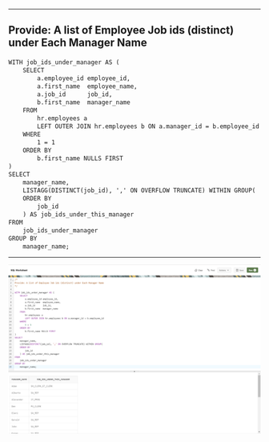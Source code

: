 --------------------------------------------------------------------------------
Provide: A list of Employee Job ids (distinct) under Each Manager Name
--------------------------------------------------------------------------------

    WITH job_ids_under_manager AS (
        SELECT
            a.employee_id employee_id,
            a.first_name  employee_name,
            a.job_id      job_id,
            b.first_name  manager_name
        FROM
            hr.employees a
            LEFT OUTER JOIN hr.employees b ON a.manager_id = b.employee_id
        WHERE
            1 = 1
        ORDER BY
            b.first_name NULLS FIRST
    )
    SELECT
        manager_name,
        LISTAGG(DISTINCT(job_id), ',' ON OVERFLOW TRUNCATE) WITHIN GROUP(
        ORDER BY
            job_id
        ) AS job_ids_under_this_manager
    FROM
        job_ids_under_manager
    GROUP BY
        manager_name;

--------------------------------------------------------------------------------

![!](../../../../Assets/Oracle/Scenario-Provide-List-of-Distinct-Job-IDs-Under-Each-Manager-Name-using-listagg().PNG)
